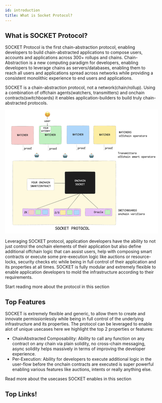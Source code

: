 ```yaml
---
id: introduction
title: What is Socket Protocol?
---
```


## What is SOCKET Protocol?

SOCKET Protocol is the first chain-abstraction protocol, enabling developers to build chain-abstracted applications to compose users, accounts and applications across 300+ rollups and chains. Chain-Abstraction is a new computing paradigm for developers, enabling developers to leverage chains as servers/databases, enabling them to reach all users and applications spread across networks while providing a consistent monolithic experience to end users and applications. 

SOCKET is a chain-abstraction protocol, not a network(chain/rollup). Using a combination of offchain agents(watchers, transmitters) and onchain contracts(switchboards) it enables application-builders to build truly chain-abstracted protocols. 

![image.png](../static/img/architecture.png)

Leveraging SOCKET protocol, application developers have the ability to not just control the onchain elements of their application but also define additional offchain logic that can assist users, help with composing smart contracts or execute some pre-execution logic like auctions or resource-locks, security checks etc while being in full control of their application and its properties at all times. SOCKET is fully modular and extremely flexible to enable application developers to mold the infrastructure according to their requirements. 

Start reading more about the protocol in this section

## Top Features

SOCKET is extremely flexible and generic, to allow them to create and innovate permissionlessly while being in full control of the underlying infrastructure and its properties. The protocol can be leveraged to enable alot of unique usecases here we highlight the top 2 properties or features:
- ChainAbstracted Composability: Ability to call any function on any contract on any chain via plain solidity, no cross-chain messaging, async solidity helps massively in terms of improving the developer experience. 
- Per-Execution: Ability for developers to execute additional logic in the user-flow before the onchain contracts are executed is super powerful enabling various features like auctions, intents or really anything else. 

Read more about the usecases SOCKET enables in this section

## Top Links!


